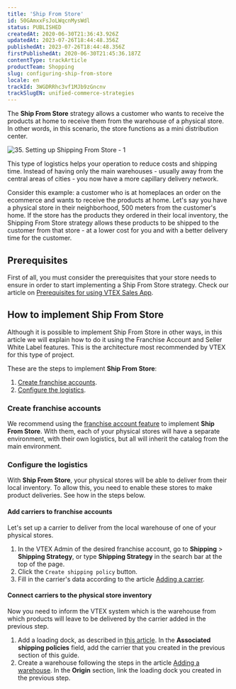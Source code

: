 ```yaml
---
title: 'Ship From Store'
id: 50GAmxxFsJoLWqcnMysWdl
status: PUBLISHED
createdAt: 2020-06-30T21:36:43.926Z
updatedAt: 2023-07-26T18:44:48.356Z
publishedAt: 2023-07-26T18:44:48.356Z
firstPublishedAt: 2020-06-30T21:45:36.187Z
contentType: trackArticle
productTeam: Shopping
slug: configuring-ship-from-store
locale: en
trackId: 3WGDRRhc3vf1MJb9zGncnv
trackSlugEN: unified-commerce-strategies
---
```


The **Ship From Store** strategy allows a customer who wants to receive the products at home to receive them from the warehouse of a physical store. In other words, in this scenario, the store functions as a mini distribution center.

![35. Setting up Shipping From Store - 1](https://images.ctfassets.net/alneenqid6w5/7uHIuX10TvTGJS1kkwPmBb/6847796e390c9d18123eea24f87469c4/35._Setting_up_Shipping_From_Store_-_1.png)

This type of logistics helps your operation to reduce costs and shipping time. Instead of having only the main warehouses - usually away from the central areas of cities - you now have a more capillary delivery network.

Consider this example: a customer who is at homeplaces an order on the ecommerce and wants to receive the products at home. Let's say you have a physical store in their neighborhood, 500 meters from the customer's home. If the store has the products they ordered in their local inventory, the Shipping From Store strategy allows these products to be shipped to the customer from that store - at a lower cost for you and with a better delivery time for the customer.

## Prerequisites

First of all, you must consider the prerequisites that your store needs to ensure in order to start implementing a Ship From Store strategy. Check our article on [Prerequisites for using VTEX Sales App](https://help.vtex.com/en/tracks/instore-getting-started-and-setting-up--zav76TFEZlAjnyBVL5tRc/1wtAanSRA3g2316dw7bw8u "Prerequisites for using VTEX Sales App").

## How to implement Ship From Store

<div class="alert alert-info">
Although it is possible to implement Ship From Store in other ways, in this article we will explain how to do it using the Franchise Account and Seller White Label features. This is the architecture most recommended by VTEX for this type of project.
</div>

These are the steps to implement __Ship From Store__:

1. [Create franchise accounts](#create-franchise-accounts).
2. [Configure the logistics](#configure-the-logistics).

### Create franchise accounts

We recommend using the [franchise account feature](https://help.vtex.com/en/tracks/instore-getting-started-and-setting-up--zav76TFEZlAjnyBVL5tRc/eujH0id9Y4WJjjmdazUKd) to implement __Ship From Store__. With them, each of your physical stores will have a separate environment, with their own logistics, but all will inherit the catalog from the main environment.

### Configure the logistics

With __Ship From Store__, your physical stores will be able to deliver from their local inventory. To allow this, you need to enable these stores to make product deliveries. See how in the steps below.

#### Add carriers to franchise accounts

Let's set up a carrier to deliver from the local warehouse of one of your physical stores.

1. In the VTEX Admin of the desired franchise account, go to **Shipping** > __Shipping Strategy__, or type __Shipping Strategy__ in the search bar at the top of the page.
2. Click the `Create shipping policy` button.
3. Fill in the carrier's data according to the article [Adding a carrier](https://help.vtex.com/en/tutorial/cadastrar-transportadora--tutorials_140).

#### Connect carriers to the physical store inventory

Now you need to inform the VTEX system which is the warehouse from which products will leave to be delivered by the carrier added in the previous step.

1. Add a loading dock, as described in [this article](https://help.vtex.com/en/tutorial/como-cadastrar-doca--7K3FultD8I2cuuA6iyGEiW?locale=en). In the __Associated shipping policies__ field, add the carrier that you created in the previous section of this guide.
2. Create a warehouse following the steps in the article [Adding a warehouse](https://help.vtex.com/en/tutorial/geristar-estoque--tutorials_137). In the __Origin__ section, link the loading dock you created in the previous step.
